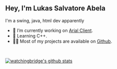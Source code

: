 
<h2>Hey, I'm Lukas Salvatore Abela</a></h2>
<p>I'm a swing, java, html dev apparently 
</p><img align="right" src="" />
<ul>
<li>🔭 I’m currently working on <a href="https://discord.gg/FeBUVxvcuT">Arial Client</a>.</li>
<li>🧐 Learning C++</strong>.</li>
<li>👨‍💻 Most of my projects are available on <a href="https://github.com/WatchingBridge">Github</a>.</li>
</ul>

<br />

[![watchingbridge's github stats](https://github-readme-stats.vercel.app/api?username=watchingbridge&show_icons=true&theme=dark)](https://github.com/watchingbridge)
<p align="left">
